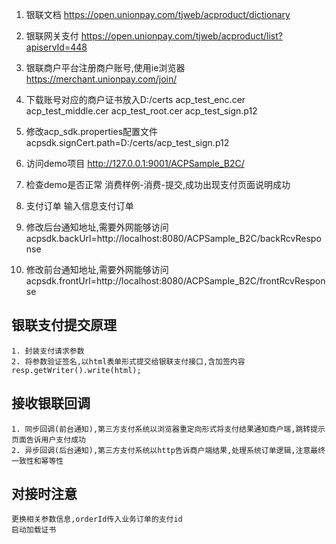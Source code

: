 1. 银联文档
	https://open.unionpay.com/tjweb/acproduct/dictionary
2. 银联网关支付
	https://open.unionpay.com/tjweb/acproduct/list?apiservId=448

3. 银联商户平台注册商户账号,使用ie浏览器
	https://merchant.unionpay.com/join/

4. 下载账号对应的商户证书放入D:/certs
	acp_test_enc.cer
	acp_test_middle.cer
	acp_test_root.cer
	acp_test_sign.p12

5. 修改acp_sdk.properties配置文件
	acpsdk.signCert.path=D:/certs/acp_test_sign.p12

6. 访问demo项目
	http://127.0.0.1:9001/ACPSample_B2C/

7. 检查demo是否正常
	消费样例-消费-提交,成功出现支付页面说明成功

8. 支付订单
	输入信息支付订单

9. 修改后台通知地址,需要外网能够访问
	acpsdk.backUrl=http://localhost:8080/ACPSample_B2C/backRcvResponse

10. 修改前台通知地址,需要外网能够访问
	acpsdk.frontUrl=http://localhost:8080/ACPSample_B2C/frontRcvResponse

## 银联支付提交原理
	1. 封装支付请求参数
	2. 将参数验证签名,以html表单形式提交给银联支付接口,含加签内容resp.getWriter().write(html);


## 接收银联回调
	1. 同步回调(前台通知),第三方支付系统以浏览器重定向形式将支付结果通知商户端,跳转提示页面告诉用户支付成功
	2. 异步回调(后台通知),第三方支付系统以http告诉商户端结果,处理系统订单逻辑,注意最终一致性和幂等性

## 对接时注意
	更换相关参数信息,orderId传入业务订单的支付id
	启动加载证书



